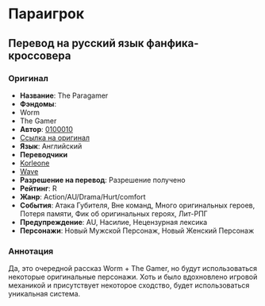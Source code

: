 # Параигрок #

## Перевод на русский язык фанфика-кроссовера ##

### Оригинал ###

- **Название**: The Paragamer
- **Фэндомы**:
 - Worm
 - The Gamer  
- **Автор**: [0100010](https://forums.spacebattles.com/members/0100010.347701/)
- [Ссылка на оригинал](https://forums.spacebattles.com/threads/the-paragamer-worm-the-gamer-w-ocs.496126/)
- **Язык**:	Английский
- **Переводчики**
 - [Korleone](http://fanfics.me/user230187)
 - [Wave](https://github.com/wave-blessed)
- **Разрешение на перевод**: Разрешение получено 
- **Рейтинг**: R
- **Жанр**: Action/AU/Drama/Hurt/comfort
- **События**: Атака Губителя, Вне команд, Много оригинальных героев, Потеря памяти, Фик об оригинальных героях, Лит-РПГ
- **Предупреждение**: AU, Насилие, Нецензурная лексика
- **Персонажи**: Новый Мужской Персонаж, Новый Женский Персонаж

### Аннотация ###

Да, это очередной рассказ Worm + The Gamer, но будут использоваться некоторые оригинальные персонажи. Хоть и было вдохновлено игровой механикой и присутствует некоторое сходство, будет использоваться уникальная система.